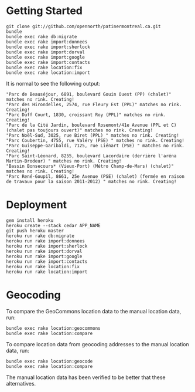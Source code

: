 # Getting Started

    git clone git://github.com/opennorth/patinermontreal.ca.git
    bundle
    bundle exec rake db:migrate
    bundle exec rake import:donnees
    bundle exec rake import:sherlock
    bundle exec rake import:dorval
    bundle exec rake import:google
    bundle exec rake import:contacts
    bundle exec rake location:fix
    bundle exec rake location:import

It is normal to see the following output:

    "Parc de Beauséjour, 6891, boulevard Gouin Ouest (PP) (chalet)" matches no rink. Creating!
    "Parc des Hirondelles, 2574, rue Fleury Est (PPL)" matches no rink. Creating!
    "Parc Duff Court, 1830, croissant Roy (PPL)" matches no rink. Creating!
    "Parc de la Cité Jardin, boulevard Rosemont/41e Avenue (PPL et C) (chalet pas toujours ouvert)" matches no rink. Creating!
    "Parc Noël-Sud, 3025, rue Biret (PPL) " matches no rink. Creating!
    "Parc Coubertin, 4755, rue Valéry (PSE) " matches no rink. Creating!
    "Parc Guiseppe-Garibaldi, 7125, rue Liénart (PSE) " matches no rink. Creating!
    "Parc Saint-Léonard, 8255, boulevard Lacordaire (derrière l'aréna Martin-Brodeur) " matches no rink. Creating!
    "Bassin Bonsecours* (Vieux-Port) (Métro Champ-de-Mars) (chalet)" matches no rink. Creating!
    "Parc René-Goupil, 8661, 25e Avenue (PSE) (chalet) (fermée en raison de travaux pour la saison 2011-2012) " matches no rink. Creating!

# Deployment

    gem install heroku
    heroku create --stack cedar APP_NAME
    git push heroku master
    heroku run rake db:migrate
    heroku run rake import:donnees
    heroku run rake import:sherlock
    heroku run rake import:dorval
    heroku run rake import:google
    heroku run rake import:contacts
    heroku run rake location:fix
    heroku run rake location:import

# Geocoding

To compare the GeoCommons location data to the manual location data, run:

    bundle exec rake location:geocommons
    bundle exec rake location:compare

To compare location data from geocoding addresses to the manual location data, run:

    bundle exec rake location:geocode
    bundle exec rake location:compare

The manual location data has been verified to be better that these alternatives.
